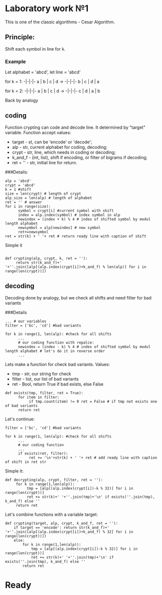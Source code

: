 # Laboratory work №1

This is one of the classic algorithms - Cesar Algorithm.

## Principle:

Shift each symbol in line for k. 

### Example

Let alphabet = 'abcd', let line = 'abcd'

for k = 1:
-|-|-|-
a | b | c | d 
-> 
-|-|-|-
b | c | d | a

for k = 2:
-|-|-|-
a | b | c | d 
-> 
-|-|-|-
c | d | a | b

Back by analogy

## coding

Function crypting can code and decode line. It determined by "target" variable. Function accept values:

* target - st, can be 'encode' or 'decode';
* alp - str, current alphabet for coding, decoding;
* crypt - str, line, which needs in coding or decoding;
* k_and_f - (int, list), shift if encoding, or filter of bigrams if decoding;
* ret = '' - str, initial line for return.

###Details:

```
alp = 'abcd'
crypt = 'abcd'
k = 1 #shift
size = len(crypt) # length of crypt
alp_size = len(alp) # length of alphabet
ret = '' # answer
for i in range(size):
      symbol = crypt[i] #current symbol with shift
      index = alp.index(symbol) # index symbol in alp
      newindex = (index + k) % 4 # index of shifted symbol by modul length alphabet
      newsymbol = alp[newindex] # new symbol
      ret+=newsymbol
ret = str(k) + ' '+ ret # return ready line with caption of shift
```

Simple it

```

def crypting(alp, crypt, k, ret = ''):
     return str(k_and_f)+' '+''.join([alp[(alp.index(crypt[i])+k_and_f) % len(alp)] for i in range(len(crypt))])
```

## decoding

Decoding done by analogy, but we check all shifts and need filter for bad variants

###Details

```
... # our variables
filter = ['bc', 'cd'] #bad variants

for k in range(1, len(alp): #check for all shifts
      ...
      # our coding function with repalce:
      newindex = (index - k) % 4 # index of shifted symbol by modul length alphabet # let's do it in reverse order
      ...
```
Lets make a function for check bad variants. Values:

* tmp - str, our string for check
* filter - list, our list of bad variants
* ret - Bool, return True if bad exists, else False 

```
def exists(tmp, filter, ret = True):
      for item in filter:
           if tmp.count(item) != 0 ret = False # if tmp not exists one of bad variants
      return ret
```

Let's continue:

```
filter = ['bc', 'cd'] #bad variants

for k in range(1, len(alp): #check for all shifts
      ...
      # our coding function
      ...
      if exists(ret, filter):
           ret += '\n'+str(k) + ' '+ ret # add ready line with caption of shift in ret str
```

Simple it:

```
def decrypting(alp, crypt, filter, ret = ''):
     for k in range(1,len(alp)):
          tmp = [alp[(alp.index(crypt[i])-k % 32)] for i in range(len(crypt))]
          ret += str(k)+' '+''.join(tmp)+'\n' if exists(''.join(tmp), k_and_f) else ''
     return ret
```

Let's combine functions with a variable target:

```
def crypting(target, alp, crypt, k_and_f, ret = ''):
    if target == 'encode': return str(k_and_f)+' '+''.join([alp[(alp.index(crypt[i])+k_and_f) % 32] for i in range(len(crypt))])
    else:
        for k in range(1,len(alp)):
            tmp = [alp[(alp.index(crypt[i])-k % 32)] for i in range(len(crypt))]
            ret += str(k)+' '+''.join(tmp)+'\n' if exists(''.join(tmp), k_and_f) else ''
        return ret
```

# Ready
